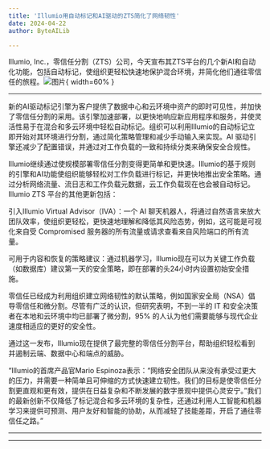 ```yaml
---
title: 'Illumio用自动标记和AI驱动的ZTS简化了网络韧性'
date: 2024-04-22
author: ByteAILib

---
```


Illumio, Inc.，零信任分割（ZTS）公司，今天宣布其ZTS平台的几个新AI和自动化功能，包括自动标记，使组织更轻松快速地保护混合环境，并简化他们通往零信任的旅程。![图片](https://ai-techpark.com/wp-content/uploads/2024/04/Illumio-simplifies-960x540.jpg){ width=60% }

---


新的AI驱动标记引擎为客户提供了数据中心和云环境中资产的即时可见性，并加快了零信任分割的采用。该引擎加速部署，以更快地响应新应用程序和服务，并使灵活性易于在混合和多云环境中轻松自动标记。组织可以利用Illumio的自动标记立即开始对其环境进行分割，通过简化策略管理和减少手动输入来实现。AI 驱动引擎还减少了配置错误，并通过对工作负载的一致和持续分类来确保安全合规性。

Illumio继续通过使规模部署零信任分割变得更简单和更快速。Illumio的基于规则的引擎和AI功能使组织能够轻松对工作负载进行标记，并更快地推出安全策略。通过分析网络流量、流日志和工作负载元数据，云工作负载现在也会被自动标记。Illumio ZTS 平台的其他更新包括：

引入Illumio Virtual Advisor（IVA）：一个 AI 聊天机器人，将通过自然语言来放大团队效率，使组织更轻松，更快速地理解和降低其风险态势，例如，这可能是可视化来自受 Compromised 服务器的所有流量或请求查看来自风险端口的所有流量。

可用于内容和恢复的策略建议：通过机器学习，Illumio现在可以为关键工作负载（如数据库）建议第一天的安全策略，即在部署的头24小时内设置初始安全措施。

零信任已经成为利用组织建立网络韧性的默认策略，例如国家安全局（NSA）倡导零信任和微分割。尽管有广泛的认识，但研究表明，不到一半的 IT 和安全决策者在本地和云环境中均已部署了微分割，95% 的人认为他们需要能够与现代企业速度相适应的更好的安全性。

通过这一发布，Illumio现在提供了最完整的零信任分割平台，帮助组织轻松看到并遏制云端、数据中心和端点的威胁。

“Illumio的首席产品官Mario Espinoza表示：“网络安全团队从来没有承受过更大的压力，并需要一种简单且可伸缩的方式快速建立韧性。我们的目标是使零信任分割更直观和更有效，提供在日益复杂和不断发展的数字景观中提供心灵安宁。”我们的最新创新不仅降低了标记混合和多云环境的复杂性，还通过利用人工智能和机器学习来提供可预测、用户友好和智能的协助，从而减轻了技能差距，开启了通往零信任之路。”

---
---
